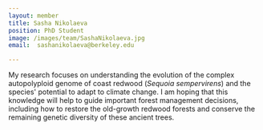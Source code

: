 ```yaml
---
layout: member
title: Sasha Nikolaeva
position: PhD Student
image: /images/team/SashaNikolaeva.jpg
email:  sashanikolaeva@berkeley.edu

---
```


My research focuses on understanding the evolution of the complex autopolyploid genome of coast redwood (<i>Sequoia sempervirens</i>) and the species' potential to adapt to climate change. I am hoping that this knowledge will help to guide important forest management decisions, including how to restore the old-growth redwood forests and conserve the remaining genetic diversity of these ancient trees.
